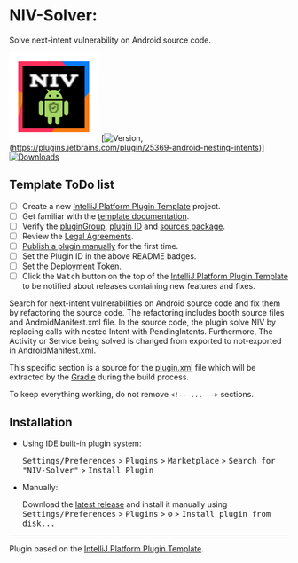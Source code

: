 # NIV-Solver:
Solve next-intent vulnerability on Android source code.

![Build](https://github.com/zakarea/NIV-Solver/blob/main/src/main/resources/META-INF/pluginIcon.svg)
[![Version](https://img.shields.io/jetbrains/plugin/v/PLUGIN_ID.svg), (https://plugins.jetbrains.com/plugin/25369-android-nesting-intents)]
[![Downloads](https://img.shields.io/jetbrains/plugin/d/PLUGIN_ID.svg)](https://plugins.jetbrains.com/plugin/25369-android-nesting-intents)

## Template ToDo list
- [ ] Create a new [IntelliJ Platform Plugin Template][template] project.
- [ ] Get familiar with the [template documentation][template].
- [ ] Verify the [pluginGroup](./gradle.properties), [plugin ID](./src/main/resources/META-INF/plugin.xml) and [sources package](./src/main/kotlin).
- [ ] Review the [Legal Agreements](https://plugins.jetbrains.com/docs/marketplace/legal-agreements.html).
- [ ] [Publish a plugin manually](https://plugins.jetbrains.com/docs/intellij/publishing-plugin.html?from=IJPluginTemplate) for the first time.
- [ ] Set the Plugin ID in the above README badges.
- [ ] Set the [Deployment Token](https://plugins.jetbrains.com/docs/marketplace/plugin-upload.html).
- [ ] Click the <kbd>Watch</kbd> button on the top of the [IntelliJ Platform Plugin Template][template] to be notified about releases containing new features and fixes.

<!-- Plugin description -->
Search for next-intent vulnerabilities on Android source code and fix them by refactoring the source code.
The refactoring includes booth source files and AndroidManifest.xml file.
In the source code, the plugin solve NIV by replacing calls with nested Intent with PendingIntents.
Furthermore, The Activity or Service being solved is changed from exported to not-exported in AndroidManifest.xml.

This specific section is a source for the [plugin.xml](/src/main/resources/META-INF/plugin.xml) file which will be extracted by the [Gradle](/build.gradle.kts) during the build process.

To keep everything working, do not remove `<!-- ... -->` sections. 
<!-- Plugin description end -->

## Installation

- Using IDE built-in plugin system:
  
  <kbd>Settings/Preferences</kbd> > <kbd>Plugins</kbd> > <kbd>Marketplace</kbd> > <kbd>Search for "NIV-Solver"</kbd> >
  <kbd>Install Plugin</kbd>
  
- Manually:

  Download the [latest release](https://github.com/zakarea/NIV-Solver/releases/latest) and install it manually using
  <kbd>Settings/Preferences</kbd> > <kbd>Plugins</kbd> > <kbd>⚙️</kbd> > <kbd>Install plugin from disk...</kbd>


---
Plugin based on the [IntelliJ Platform Plugin Template][template].

[template]: https://github.com/JetBrains/intellij-platform-plugin-template
